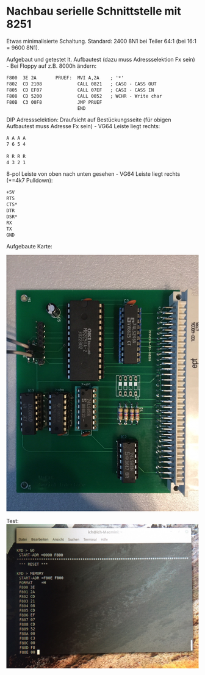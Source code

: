 # Nachbau serielle Schnittstelle mit 8251

Etwas minimalisierte Schaltung. Standard: 2400 8N1 bei Teiler 64:1 (bei 16:1 = 9600 8N1).

Aufgebaut und getestet lt. Aufbautest (dazu muss Adressselektion Fx sein) - Bei Floppy auf z.B. 8000h ändern:

```
F800  3E 2A       PRUEF:  MVI A,2A    ; '*'
F802  CD 2108             CALL 0821   ; CASO - CASS OUT
F805  CD EF07             CALL 07EF   ; CASI - CASS IN
F808  CD 5200             CALL 0052   ; WCHR - Write char
F80B  C3 00F8             JMP PRUEF
                          END

```
DIP Adressselektion:
Draufsicht auf Bestückungsseite (für obigen Aufbautest muss Adresse Fx sein) - VG64 Leiste liegt rechts:
```
A A A A
7 6 5 4

R R R R
4 3 2 1
```

8-pol Leiste von oben nach unten gesehen - VG64 Leiste liegt rechts (*=4k7 Pulldown):
```
+5V
RTS
CTS*
DTR
DSR*
RX
TX
GND
```

Aufgebaute Karte:

![ser-karte](https://github.com/petersieg/MFA/blob/master/ser-if/rs232-karte.JPG)

Test:
![ser-test](https://github.com/petersieg/MFA/blob/master/ser-if/rs232-test.JPG)




